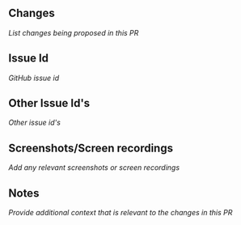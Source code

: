 ## Changes

_List changes being proposed in this PR_

## Issue Id

_GitHub issue id_

## Other Issue Id's

_Other issue id's_

## Screenshots/Screen recordings

_Add any relevant screenshots or screen recordings_

## Notes

_Provide additional context that is relevant to the changes in this PR_
